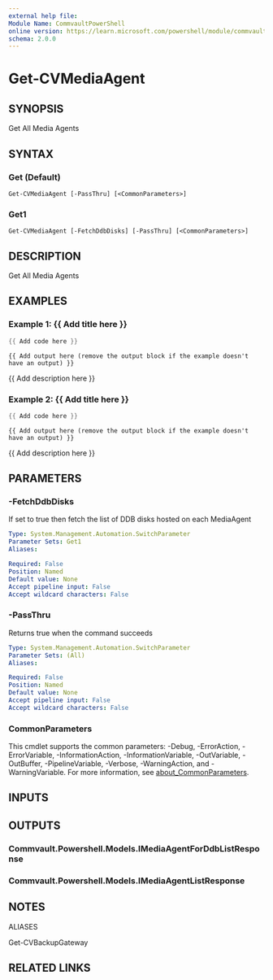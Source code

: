 ```yaml
---
external help file:
Module Name: CommvaultPowerShell
online version: https://learn.microsoft.com/powershell/module/commvaultpowershell/get-cvmediaagent
schema: 2.0.0
---
```


# Get-CVMediaAgent

## SYNOPSIS
Get All Media Agents

## SYNTAX

### Get (Default)
```
Get-CVMediaAgent [-PassThru] [<CommonParameters>]
```

### Get1
```
Get-CVMediaAgent [-FetchDdbDisks] [-PassThru] [<CommonParameters>]
```

## DESCRIPTION
Get All Media Agents

## EXAMPLES

### Example 1: {{ Add title here }}
```powershell
{{ Add code here }}
```

```output
{{ Add output here (remove the output block if the example doesn't have an output) }}
```

{{ Add description here }}

### Example 2: {{ Add title here }}
```powershell
{{ Add code here }}
```

```output
{{ Add output here (remove the output block if the example doesn't have an output) }}
```

{{ Add description here }}

## PARAMETERS

### -FetchDdbDisks
If set to true then fetch the list of DDB disks hosted on each MediaAgent

```yaml
Type: System.Management.Automation.SwitchParameter
Parameter Sets: Get1
Aliases:

Required: False
Position: Named
Default value: None
Accept pipeline input: False
Accept wildcard characters: False
```

### -PassThru
Returns true when the command succeeds

```yaml
Type: System.Management.Automation.SwitchParameter
Parameter Sets: (All)
Aliases:

Required: False
Position: Named
Default value: None
Accept pipeline input: False
Accept wildcard characters: False
```

### CommonParameters
This cmdlet supports the common parameters: -Debug, -ErrorAction, -ErrorVariable, -InformationAction, -InformationVariable, -OutVariable, -OutBuffer, -PipelineVariable, -Verbose, -WarningAction, and -WarningVariable. For more information, see [about_CommonParameters](http://go.microsoft.com/fwlink/?LinkID=113216).

## INPUTS

## OUTPUTS

### Commvault.Powershell.Models.IMediaAgentForDdbListResponse

### Commvault.Powershell.Models.IMediaAgentListResponse

## NOTES

ALIASES

Get-CVBackupGateway

## RELATED LINKS

